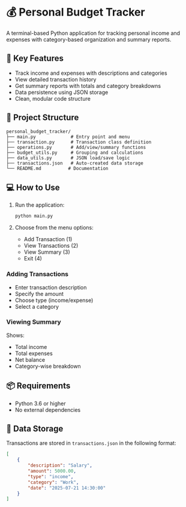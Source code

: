 # 💰 Personal Budget Tracker

A terminal-based Python application for tracking personal income and expenses with category-based organization and summary reports.

## 🌟 Key Features

- Track income and expenses with descriptions and categories
- View detailed transaction history
- Get summary reports with totals and category breakdowns
- Data persistence using JSON storage
- Clean, modular code structure

## 📁 Project Structure

```
personal_budget_tracker/
├── main.py             # Entry point and menu
├── transaction.py      # Transaction class definition
├── operations.py       # Add/view/summary functions
├── budget_utils.py     # Grouping and calculations
├── data_utils.py       # JSON load/save logic
├── transactions.json   # Auto-created data storage
└── README.md          # Documentation
```

## 💻 How to Use

1. Run the application:
   ```bash
   python main.py
   ```

2. Choose from the menu options:
   - Add Transaction (1)
   - View Transactions (2)
   - View Summary (3)
   - Exit (4)

### Adding Transactions
- Enter transaction description
- Specify the amount
- Choose type (income/expense)
- Select a category

### Viewing Summary
Shows:
- Total income
- Total expenses
- Net balance
- Category-wise breakdown

## 📦 Requirements

- Python 3.6 or higher
- No external dependencies

## 💾 Data Storage

Transactions are stored in `transactions.json` in the following format:
```json
[
    {
        "description": "Salary",
        "amount": 5000.00,
        "type": "income",
        "category": "Work",
        "date": "2025-07-21 14:30:00"
    }
]
```


